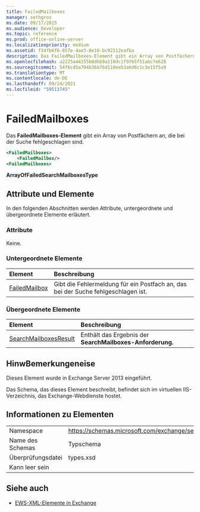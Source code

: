 ```yaml
---
title: FailedMailboxes
manager: sethgros
ms.date: 09/17/2015
ms.audience: Developer
ms.topic: reference
ms.prod: office-online-server
ms.localizationpriority: medium
ms.assetid: f34fb6f6-057e-4ae3-8e10-bc92112eafba
description: Das FailedMailboxes-Element gibt ein Array von Postfächern an, die bei der Suche fehlgeschlagen sind.
ms.openlocfilehash: a2225a44255b8dbb9a110dc1f9765f51abcfe628
ms.sourcegitcommit: 54f6cd5a704b36b76d110ee53a6d6c1c3e15f5a9
ms.translationtype: MT
ms.contentlocale: de-DE
ms.lasthandoff: 09/24/2021
ms.locfileid: "59513745"
---
```

# <a name="failedmailboxes"></a>FailedMailboxes

Das **FailedMailboxes-Element** gibt ein Array von Postfächern an, die bei der Suche fehlgeschlagen sind. 
  
```XML
<FailedMailboxes>
    <FailedMailbox/>
<FailedMailboxes>
```

 **ArrayOfFailedSearchMailboxesType**
## <a name="attributes-and-elements"></a>Attribute und Elemente

In den folgenden Abschnitten werden Attribute, untergeordnete und übergeordnete Elemente erläutert.
  
### <a name="attributes"></a>Attribute

Keine.
  
### <a name="child-elements"></a>Untergeordnete Elemente

|**Element**|**Beschreibung**|
|:-----|:-----|
|[FailedMailbox](failedmailbox.md) <br/> |Gibt die Fehlermeldung für ein Postfach an, das bei der Suche fehlgeschlagen ist.  <br/> |
   
### <a name="parent-elements"></a>Übergeordnete Elemente

|**Element**|**Beschreibung**|
|:-----|:-----|
|[SearchMailboxesResult](searchmailboxesresult.md) <br/> |Enthält das Ergebnis der **SearchMailboxes-Anforderung.**  <br/> |
   
## <a name="remarks"></a>HinwBemerkungeneise

Dieses Element wurde in Exchange Server 2013 eingeführt.
  
Das Schema, das dieses Element beschreibt, befindet sich im virtuellen IIS-Verzeichnis, das Exchange-Webdienste hostet.
  
## <a name="element-information"></a>Informationen zu Elementen

|||
|:-----|:-----|
|Namespace  <br/> |https://schemas.microsoft.com/exchange/services/2006/types  <br/> |
|Name des Schemas  <br/> |Typschema  <br/> |
|Überprüfungsdatei  <br/> |types.xsd  <br/> |
|Kann leer sein  <br/> ||
   
## <a name="see-also"></a>Siehe auch



- [EWS-XML-Elemente in Exchange](ews-xml-elements-in-exchange.md)

